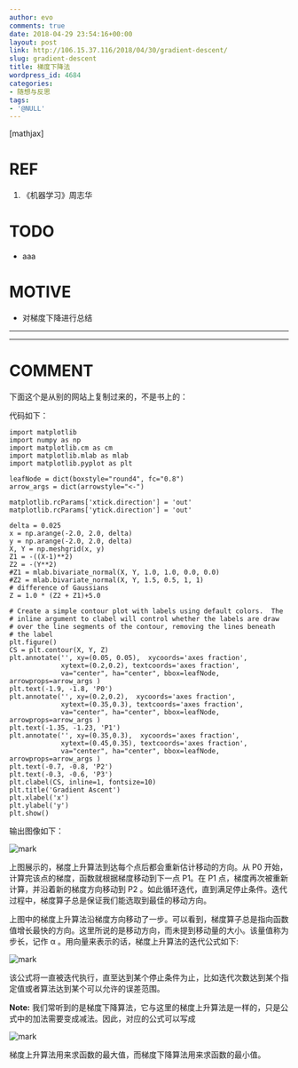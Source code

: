 ```yaml
---
author: evo
comments: true
date: 2018-04-29 23:54:16+00:00
layout: post
link: http://106.15.37.116/2018/04/30/gradient-descent/
slug: gradient-descent
title: 梯度下降法
wordpress_id: 4684
categories:
- 随想与反思
tags:
- '@NULL'
---
```


<!-- more -->

[mathjax]


# REF






  1. 《机器学习》周志华




# TODO






  * aaa




# MOTIVE






  * 对梯度下降进行总结





* * *















* * *





# COMMENT


下面这个是从别的网站上复制过来的，不是书上的：

代码如下：


    import matplotlib
    import numpy as np
    import matplotlib.cm as cm
    import matplotlib.mlab as mlab
    import matplotlib.pyplot as plt

    leafNode = dict(boxstyle="round4", fc="0.8")
    arrow_args = dict(arrowstyle="<-")

    matplotlib.rcParams['xtick.direction'] = 'out'
    matplotlib.rcParams['ytick.direction'] = 'out'

    delta = 0.025
    x = np.arange(-2.0, 2.0, delta)
    y = np.arange(-2.0, 2.0, delta)
    X, Y = np.meshgrid(x, y)
    Z1 = -((X-1)**2)
    Z2 = -(Y**2)
    #Z1 = mlab.bivariate_normal(X, Y, 1.0, 1.0, 0.0, 0.0)
    #Z2 = mlab.bivariate_normal(X, Y, 1.5, 0.5, 1, 1)
    # difference of Gaussians
    Z = 1.0 * (Z2 + Z1)+5.0

    # Create a simple contour plot with labels using default colors.  The
    # inline argument to clabel will control whether the labels are draw
    # over the line segments of the contour, removing the lines beneath
    # the label
    plt.figure()
    CS = plt.contour(X, Y, Z)
    plt.annotate('', xy=(0.05, 0.05),  xycoords='axes fraction',
                 xytext=(0.2,0.2), textcoords='axes fraction',
                 va="center", ha="center", bbox=leafNode, arrowprops=arrow_args )
    plt.text(-1.9, -1.8, 'P0')
    plt.annotate('', xy=(0.2,0.2),  xycoords='axes fraction',
                 xytext=(0.35,0.3), textcoords='axes fraction',
                 va="center", ha="center", bbox=leafNode, arrowprops=arrow_args )
    plt.text(-1.35, -1.23, 'P1')
    plt.annotate('', xy=(0.35,0.3),  xycoords='axes fraction',
                 xytext=(0.45,0.35), textcoords='axes fraction',
                 va="center", ha="center", bbox=leafNode, arrowprops=arrow_args )
    plt.text(-0.7, -0.8, 'P2')
    plt.text(-0.3, -0.6, 'P3')
    plt.clabel(CS, inline=1, fontsize=10)
    plt.title('Gradient Ascent')
    plt.xlabel('x')
    plt.ylabel('y')
    plt.show()


输出图像如下：


![mark](http://pacdb2bfr.bkt.clouddn.com/blog/image/180728/i44BCaJjhC.png?imageslim)

上图展示的，梯度上升算法到达每个点后都会重新估计移动的方向。从 P0 开始，计算完该点的梯度，函数就根据梯度移动到下一点 P1。在 P1 点，梯度再次被重新计算，并沿着新的梯度方向移动到 P2 。如此循环迭代，直到满足停止条件。迭代过程中，梯度算子总是保证我们能选取到最佳的移动方向。

上图中的梯度上升算法沿梯度方向移动了一步。可以看到，梯度算子总是指向函数值增长最快的方向。这里所说的是移动方向，而未提到移动量的大小。该量值称为步长，记作 α 。用向量来表示的话，梯度上升算法的迭代公式如下:


![mark](http://pacdb2bfr.bkt.clouddn.com/blog/image/180728/0kbdH3b3GI.png?imageslim)

该公式将一直被迭代执行，直至达到某个停止条件为止，比如迭代次数达到某个指定值或者算法达到某个可以允许的误差范围。

**Note:** 我们常听到的是梯度下降算法，它与这里的梯度上升算法是一样的，只是公式中的加法需要变成减法。因此，对应的公式可以写成


![mark](http://pacdb2bfr.bkt.clouddn.com/blog/image/180728/4cIIbl7HIj.png?imageslim)

梯度上升算法用来求函数的最大值，而梯度下降算法用来求函数的最小值。
